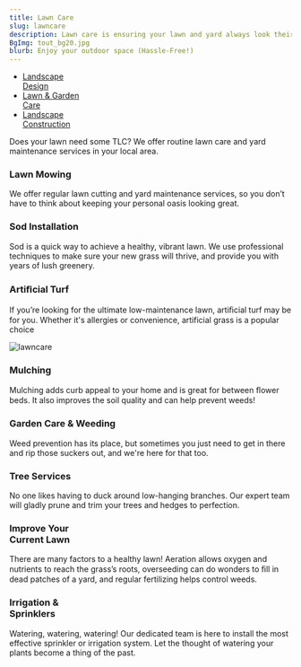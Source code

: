 ```yaml
---
title: Lawn Care
slug: lawncare
description: Lawn care is ensuring your lawn and yard always look their best
BgImg: tout_bg20.jpg
blurb: Enjoy your outdoor space (Hassle-Free!)
---
```


<nav class="subNav">
  <ul>
    <li><a href="/design" title="Landscape Design">Landscape<br>Design</a></li>
    <li class="current"><a href="/lawncare" title="Lawn & Garden Care">Lawn & Garden <br>Care</a></li>
    <li><a href="/construction" title="Landscape Construction">Landscape<br>Construction</a>
  </ul>
</nav>

Does your lawn need some TLC? We offer routine lawn care and yard maintenance services in your local area.


<div class="col3 layoutCols">
  <div class="colInner">
    <h3>Lawn Mowing</h3>
    <p>We offer regular lawn cutting and yard maintenance services, so you don’t have to think about keeping your personal oasis looking great.</p>
  </div>

  <div class="colInner">
    <h3>Sod Installation</h3>
    <p>Sod is a quick way to achieve a healthy, vibrant lawn. We use professional techniques to make sure your new grass will thrive, and provide you with years of lush greenery.</p>
  </div>

  <div class="colInner">
    <h3>Artiﬁcial Turf</h3>
    <p>If you’re looking for the ultimate low-maintenance lawn, artiﬁcial turf may be for you. Whether it's allergies or convenience, artificial grass is a popular choice</p>
  </div>
</div>


<div class="col3 layoutCols">
  <div class="colInner">
    <div class="image">
      <img alt="lawncare" src="/images/lawncare-mid.jpg">
    </div>
  </div>
</div>


<div class="col3 layoutCols">
  <div class="colInner">
    <h3>Mulching</h3>
    <p>Mulching adds curb appeal to your home and is great for between ﬂower beds. It also improves the soil quality and can help prevent weeds!</p>
  </div>

  <div class="colInner">
    <h3>Garden Care & Weeding</h3>
    <p>Weed prevention has its place, but sometimes you just need to get in there and rip those suckers out, and we're here for that too.</p>
  </div>

  <div class="colInner">
    <h3>Tree Services</h3>
    <p>No one likes having to duck around low-hanging branches. Our expert team will gladly prune and trim your trees and hedges to perfection. </p>
  </div>
</div>

<div class="col3 layoutCols">
  <div class="colInner">
    <h3>Improve Your <br>Current Lawn</h3>
    <p>There are many factors to a healthy lawn! Aeration allows oxygen and nutrients to reach the grass’s roots, overseeding can do wonders to ﬁll in dead patches of a yard, and regular fertilizing helps control weeds.</p>
  </div>



  <div class="colInner">
    <h3>Irrigation & <br>Sprinklers</h3>
    <p>Watering, watering, watering!  Our dedicated team is here to install the most effective sprinkler or irrigation system. Let the thought of watering your plants become a thing of the past. </p>
  </div>
</div>


</section>


<!-- <section class="servicetestimonial" style="background-image:url(/images/testimonial-bg.jpg)">
  <div class="wrapper layoutCols">
    <div class="numberContainer">
      <span>11</span>
      Years of Experience
    </div>
    <div class="testimonial">
      <h2>Testimonial</h2>
      <blockquote><span class="quoteLeft">&ldquo;</span>We are so thrilled with how our front and back yards have turned out! Chris was exceptionally patient and great at discussing and offering a design that reflected our lifestyle. (And he stayed on budget) Chris and his crew are courteous and refreshingly hard working. We have, and do, highly recommend Aslan Ventures!<span class="quoteRight">&rdquo;</span></blockquote>
    </div>
  </div> -->
